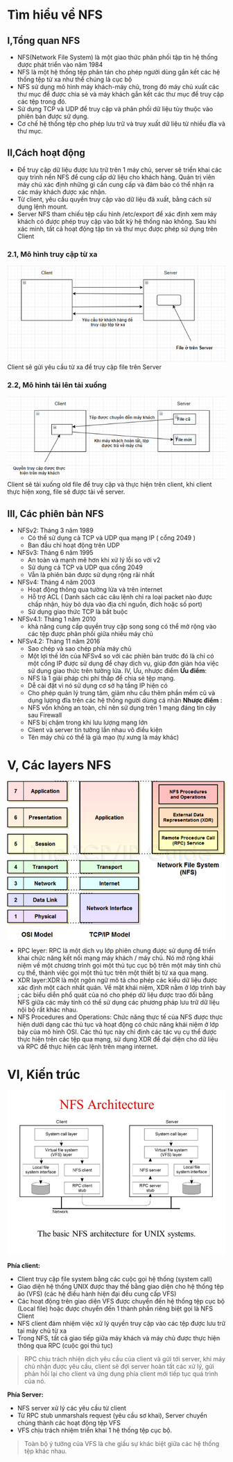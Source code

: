 # Tìm hiểu về NFS
## I,Tổng quan NFS
* NFS(Network File System) là một giao thức phân phối tập tin hệ thống được phát triển vào năm 1984 
* NFS là một hệ thống tệp phân tán cho phép người dùng gắn kết các hệ thống tệp từ xa như thể chúng là cục bộ
* NFS sử dụng mô hình máy khách-máy chủ, trong đó máy chủ xuất các thư mục để được chia sẻ và máy khách gắn kết các thư mục để truy cập các tệp trong đó.
* Sử dụng TCP và UDP để truy cập và phân phối dữ liệu tùy thuộc vào phiên bản được sử dụng.
* Cơ chế hệ thống tệp cho phép lưu trữ và truy xuất dữ liệu từ nhiều đĩa và thư mục.
## II,Cách hoạt động
* Để truy cập dữ liệu được lưu trữ trên 1 máy chủ, server sẽ triển khai các quy trình nền NFS để cung cấp dữ liệu cho khách hàng. Quản trị viên máy chủ xác định những gì cần cung cấp và đảm bảo có thể nhận ra các máy khách được xác nhận. 
* Từ client, yêu cầu quyền truy cập vào dữ liệu đã xuất, bằng cách sử dụng lệnh mount.
* Server NFS tham chiếu tệp cấu hình /etc/export để xác định xem máy khách có được phép truy cập vào bất kỳ hệ thống nào không. Sau khi xác minh, tất cả hoạt động tập tin và thư mục được phép sử dụng trên Client
### 2.1, Mô hình truy cập từ xa
![](/Linux/image/NFS1.png)
Client sẽ gửi yêu cầu từ xa để truy cập file trên Server
### 2.2, Mô hình tải lên tải xuống
![](/Linux/image/NFS3.png)
Client sẽ tải xuống old file để truy cập và thực hiện trên client, khi client thực hiện xong, file sẽ được tải về server.
## III, Các phiên bản NFS
* NFSv2: Tháng 3 năm 1989
  * Có thể sử dụng cả TCP và UDP qua mạng IP ( cổng 2049 )
  * Ban đầu chỉ hoạt động trên UDP
* NFSv3: Tháng 6 năm 1995
  * An toàn và mạnh mẽ hơn khi xử lý lỗi so với v2
  * Sử dụng cả TCP và UDP qua cổng 2049
  * Vẫn là phiên bản được sử dụng rộng rãi nhất
* NFSv4: Tháng 4 năm 2003
  * Hoạt động thông qua tường lửa và trên internet
  * Hỗ trợ ACL ( Danh sách các câu lệnh chỉ ra loại packet nào được chấp nhận, hủy bỏ dựa vào địa chỉ nguồn, đích hoặc số port)
  * Sử dụng giao thức TCP là bắt buộc
* NFSv4.1: Tháng 1 năm 2010
  * khả năng cung cấp quyền truy cập song song có thể mở rộng vào các tệp được phân phối giữa nhiều máy chủ
* NFSv4.2: Tháng 11 năm 2016
  * Sao chép và sao chép phía máy chủ
  * Một lợi thế lớn của NFSv4 so với các phiên bản trước đó là chỉ có một cổng IP được sử dụng để chạy dịch vụ, giúp đơn giản hóa việc sử dụng giao thức trên tường lửa.
IV, Ưu, nhược điểm
**Ưu điểm**:
  * NFS là 1 giải pháp chi phí thấp để chia sẻ tệp mạng.
  * Dễ cài đặt vì nó sử dụng cơ sở hạ tầng IP hiện có
  * Cho phép quản lý trung tâm, giảm nhu cầu thêm phần mềm cũ và dụng lượng đĩa trên các hệ thống người dùng cá nhân
**Nhược điểm** :  
  * NFS vốn không an toàn, chỉ nên sử dụng trên 1 mạng đáng tin cậy sau Firewall 
  * NFS bị chậm trong khi lưu lượng mạng lớn 
  * Client và server tin tưởng lần nhau vô điều kiện 
  * Tên máy chủ có thể là giả mạo (tự xưng là máy khác)

# V, Các layers NFS
![](/Linux/image/nfs4.png)
- RPC leyer: RPC là một dịch vụ lớp phiên chung được sử dụng để triển khai chức năng kết nối mạng máy khách / máy chủ. Nó mở rộng khái niệm về một chương trình gọi một thủ tục cục bộ trên một máy tính chủ cụ thể, thành việc gọi một thủ tục trên một thiết bị từ xa qua mạng.
- XDR layer:XDR là một ngôn ngữ mô tả cho phép các kiểu dữ liệu được xác định một cách nhất quán. Về mặt khái niệm, XDR nằm ở lớp trình bày ; các biểu diễn phổ quát của nó cho phép dữ liệu được trao đổi bằng NFS giữa các máy tính có thể sử dụng các phương pháp lưu trữ dữ liệu nội bộ rất khác nhau.
- NFS Procedures and Operations: Chức năng thực tế của NFS được thực hiện dưới dạng các thủ tục và hoạt động có chức năng khái niệm ở lớp bảy của mô hình OSI. Các thủ tục này chỉ định các tác vụ cụ thể được thực hiện trên các tệp qua mạng, sử dụng XDR để đại diện cho dữ liệu và RPC để thực hiện các lệnh trên mạng internet.
# VI, Kiến trúc

![](/Linux/image/nfs5.jpg)

**Phía client:** 
 - Client truy cập file system bằng các cuộc gọi hệ thống (system call)
 - Giao diện hệ thống UNIX được thay thế bằng giao diện cho hệ thống tệp ảo (VFS) (các hệ điều hành hiện đại đều cung cấp VFS) 
 - Các hoạt động trên giao diện VFS được chuyển đến hệ thống tệp cục bộ (Local file) hoặc được chuyển đến 1 thành phần riêng biệt gọi là NFS Client 
 - NFS client đảm nhiệm việc xử lý quyền truy cập vào các tệp được lưu trữ tại máy chủ từ xa 
 - Trong NFS, tất cả giao tiếp giữa máy khách và máy chủ được thực hiện thông qua RPC (cuộc gọi thủ tục)
 
 > RPC chịu trách nhiện dịch yêu cầu của client và gửi tới server, khi máy chủ nhận được yêu cầu, client sẽ đợi server hoàn tất các xử lý, gửi phản hồi lại cho client và ứng dụng phía client mới tiếp tục quá trình của nó.
 
 **Phía Server:**
 - NFS server xử lý các yêu cầu từ client 
 - Từ RPC stub unmarshals request (yêu cầu sơ khai), Server chuyển chúng thành các hoạt động tệp VFS
 - VFS chịu trách nhiệm triển khai 1 hệ thống tệp cục bộ.
 
 > Toàn bộ ý tưởng của VFS là che giấu sự khác biệt giữa các hệ thống tệp khác nhau.  